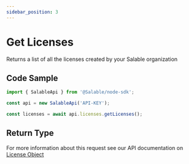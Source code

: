 ```yaml
---
sidebar_position: 3
---
```


# Get Licenses

Returns a list of all the licenses created by your Salable organization

## Code Sample

```typescript
import { SalableApi } from '@Salable/node-sdk';

const api = new SalableApi('API-KEY');

const licenses = await api.licenses.getLicenses();
```

## Return Type

For more information about this request see our API documentation on [License Object](https://docs.salable.app/api#tag/Licenses/operation/getLicenseByUuid)
